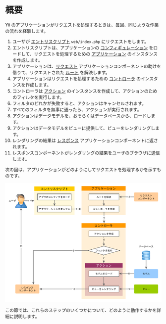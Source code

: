 概要
====

Yii のアプリケーションがリクエストを処理するときは、毎回、同じような作業の流れを経験します。

1. ユーザが [エントリスクリプト](structure-entry-scripts.md) `web/index.php` にリクエストをします。
2. エントリスクリプトは、アプリケーションの [コンフィギュレーション](concept-configurations.md) をロードして、リクエストを処理するための [アプリケーション](structure-applications.md) のインスタンスを作成します。
3. アプリケーションは、[リクエスト](runtime-requests.md) アプリケーションコンポーネントの助けを借りて、リクエストされた [ルート](runtime-routing.md) を解決します。
4. アプリケーションはリクエストを処理するための [コントローラ](structure-controllers.md) のインスタンスを作成します。
5. コントローラは [アクション](structure-controllers.md) のインスタンスを作成して、アクションのためのフィルタを実行します。
6. フィルタのどれかが失敗すると、アクションはキャンセルされます。
7. すべてのフィルタを無事に通ったら、アクションが実行されます。
8. アクションはデータモデルを、おそらくはデータベースから、ロードします。
9. アクションはデータモデルをビューに提供して、ビューをレンダリングします。
10. レンダリングの結果は [レスポンス](runtime-responses.md) アプリケーションコンポーネントに返されます。
11. レスポンスコンポーネントがレンダリングの結果をユーザのブラウザに送信します。

次の図は、アプリケーションがどのようにしてリクエストを処理するかを示すものです。

![リクエストのライフサイクル](images/request-lifecycle.png)

この節では、これらのステップのいくつかについて、どのように動作するかを詳細に説明します。

